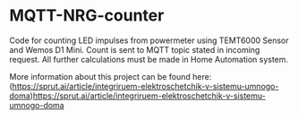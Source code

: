 # MQTT-NRG-counter
Code for counting LED impulses from powermeter using TEMT6000 Sensor and Wemos D1 Mini. Count is sent to MQTT topic stated 
in incoming request. All further calculations must be made in Home Automation system.

More information about this project can be found here:
(https://sprut.ai/article/integriruem-elektroschetchik-v-sistemu-umnogo-doma)https://sprut.ai/article/integriruem-elektroschetchik-v-sistemu-umnogo-doma
